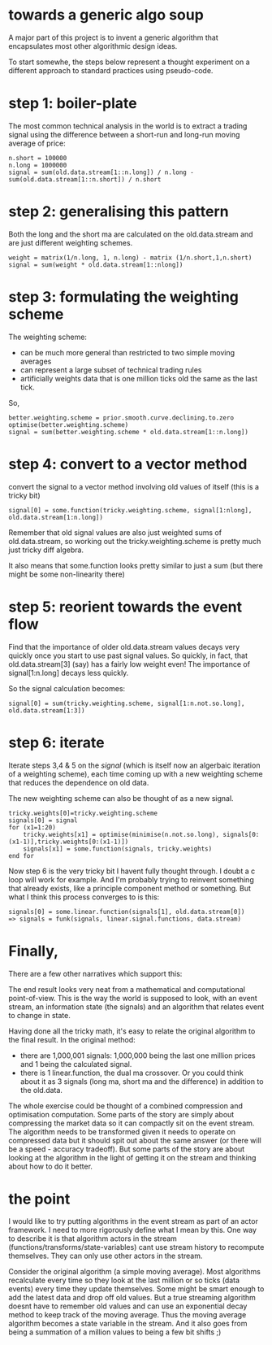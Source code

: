 towards a generic algo soup
===========================

A major part of this project is to invent a generic algorithm that encapsulates most other algorithmic design ideas.

To start somewhe, the steps below represent a thought experiment on a different approach to standard practices using pseudo-code.


# step 1: boiler-plate #

The most common technical analysis in the world is to extract a trading signal using the difference between a short-run and long-run moving average of price:

    n.short = 100000
    n.long = 1000000
    signal = sum(old.data.stream[1::n.long]) / n.long - sum(old.data.stream[1::n.short]) / n.short


# step 2: generalising this pattern #

Both the long and the short ma are calculated on the old.data.stream and are just different weighting schemes.

    weight = matrix(1/n.long, 1, n.long) - matrix (1/n.short,1,n.short)
    signal = sum(weight * old.data.stream[1::nlong])

# step 3: formulating the weighting scheme #

The weighting scheme:
- can be much more general than restricted to two simple moving averages
- can represent a large subset of technical trading rules
- artificially weights data that is one million ticks old the same as the last tick.

So,

    better.weighting.scheme = prior.smooth.curve.declining.to.zero
    optimise(better.weighting.scheme)
    signal = sum(better.weighting.scheme * old.data.stream[1::n.long])

# step 4: convert to a vector method #

convert the signal to a vector method involving old values of itself (this is a tricky bit)

    signal[0] = some.function(tricky.weighting.scheme, signal[1:nlong], old.data.stream[1:n.long])

Remember that old signal values are also just weighted sums of old.data.stream, so working out the tricky.weighting.scheme is pretty much just tricky diff algebra.

It also means that some.function looks pretty similar to just a sum (but there might be some non-linearity there)

# step 5: reorient towards the event flow #

Find that the importance of older old.data.stream values decays very quickly once you start to use past signal values.  So quickly, in fact, that old.data.stream[3] (say) has a fairly low weight even!  The importance of signal[1:n.long] decays less quickly.

So the signal calculation becomes:

    signal[0] = sum(tricky.weighting.scheme, signal[1:n.not.so.long], old.data.stream[1:3])

# step 6: iterate #

Iterate steps 3,4 & 5 on the *signal* (which is itself now an algerbaic iteration of a weighting scheme), each time coming up with a new weighting scheme that reduces the dependence on old data.

The new weighting scheme can also be thought of as a new signal.

    tricky.weights[0]=tricky.weighting.scheme
    signals[0] = signal
    for (x1=1:20)
        tricky.weights[x1] = optimise(minimise(n.not.so.long), signals[0:(x1-1)],tricky.weights[0:(x1-1)])
        signals[x1] = some.function(signals, tricky.weights)
    end for

Now step 6 is the very tricky bit I havent fully thought through.  I doubt a c loop will work for example.  And I'm probably trying to reinvent something that already exists, like a principle component method or something.  But what I think this process converges to is this:

    signals[0] = some.linear.function(signals[1], old.data.stream[0])
    => signals = funk(signals, linear.signal.functions, data.stream)

# Finally, #

There are a few other narratives which support this:

The end result looks very neat from a mathematical and computational point-of-view.  This is the way the world is supposed to look, with an event stream, an information state (the signals) and an algorithm that relates event to change in state.

Having done all the tricky math, it's easy to relate the original algorithm to the final result.  In the original method:
- there are 1,000,001 signals: 1,000,000 being the last one million prices and 1 being the calculated signal.
- there is 1 linear.function, the dual ma crossover.
Or you could think about it as 3 signals (long ma, short ma and the difference) in addition to the old.data.

The whole exercise could be thought of a combined compression and optimisation computation.  Some parts of the story are simply about compressing the market data so it can compactly sit on the event stream.  The algorithm needs to be transformed given it needs to operate on compressed data but it should spit out about the same answer (or there will be a speed - accuracy tradeoff).  But some parts of the story are about looking at the algorithm in the light of getting it on the stream and thinking about how to do it better.

# the point #

I would like to try putting algorithms in the event stream as part of an actor framework. I need to more rigorously define what I mean by this. One way to describe it is that algorithm actors in the stream (functions/transforms/state-variables) cant use stream history to recompute themselves. They can only use other actors in the stream. 

Consider the original algorithm (a simple moving average). Most algorithms recalculate every time so they look at the last million or so ticks (data events) every time they update themselves. Some might be smart enough to add the latest data and drop off old values. But a true streaming algorithm doesnt have to remember old values and can use an exponential decay method to keep track of the moving average. Thus the moving average algorithm becomes a state variable in the stream. And it also goes from being a summation of a million values to being a few bit shifts ;) 
